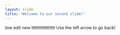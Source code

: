 ```yaml
---
layout: slide
title: "Welcome to our second slide!"
---
```

line edit new ttttttttttttttttt
Use the left arrow to go back!

